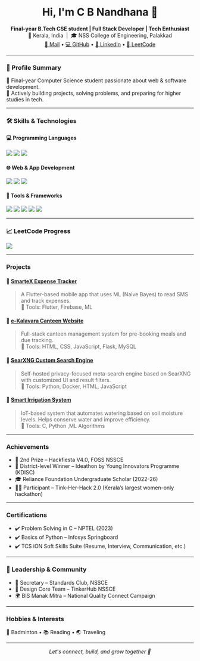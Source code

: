 <h1 align="center">Hi, I'm C B Nandhana 👋</h1>

<p align="center">
  <strong>Final-year B.Tech CSE student | Full Stack Developer | Tech Enthusiast</strong><br>
  📍 Kerala, India &nbsp;|&nbsp; 🎓 NSS College of Engineering, Palakkad<br>
  <a href="mailto:nandhana2004babu@gmail.com">📧 Mail</a> •
  <a href="https://github.com/nandhana04cb">💻 GitHub</a> •
  <a href="https://linkedin.com/in/nandhana-cb">🔗 LinkedIn</a> •
  <a href="https://leetcode.com/nandhana04cb/">🧠 LeetCode</a>
</p>

---

### 🧠 Profile Summary

🌟 Final-year Computer Science student passionate about web & software development.  
🚀 Actively building projects, solving problems, and preparing for higher studies in tech.

---

### 🛠️ Skills & Technologies

#### 💻 Programming Languages  
<p>
  <img src="https://img.shields.io/badge/Python-3670A0?style=for-the-badge&logo=python&logoColor=white"/>
  <img src="https://img.shields.io/badge/Java-ED8B00?style=for-the-badge&logo=java&logoColor=white"/>
  <img src="https://img.shields.io/badge/C-00599C?style=for-the-badge&logo=c&logoColor=white"/>
</p>

#### 🌐 Web & App Development  
<p>
  <img src="https://img.shields.io/badge/HTML-E34F26?style=for-the-badge&logo=html5&logoColor=white"/>
  <img src="https://img.shields.io/badge/CSS-1572B6?style=for-the-badge&logo=css3&logoColor=white"/>
  <img src="https://img.shields.io/badge/Flutter-02569B?style=for-the-badge&logo=flutter&logoColor=white"/>
</p>

#### 🔧 Tools & Frameworks  
<p>
  <img src="https://img.shields.io/badge/MySQL-4479A1?style=for-the-badge&logo=mysql&logoColor=white"/>
  <img src="https://img.shields.io/badge/Firebase-FFCA28?style=for-the-badge&logo=firebase&logoColor=black"/>
  <img src="https://img.shields.io/badge/Git-F05032?style=for-the-badge&logo=git&logoColor=white"/>
  <img src="https://img.shields.io/badge/GitHub-181717?style=for-the-badge&logo=github&logoColor=white"/>
  <img src="https://img.shields.io/badge/Figma-F24E1E?style=for-the-badge&logo=figma&logoColor=white"/>
</p>

---

### 📈 LeetCode Progress  
<p>
  <img src="https://img.shields.io/badge/LeetCode-80%2B%20Questions%20Solved-orange?style=for-the-badge&logo=leetcode&logoColor=white"/>
</p>

---

### Projects

#### 🔹 [SmarteX Expense Tracker](https://github.com/nandhana04cb/SmarteX-Expense-Tracker)
> A Flutter-based mobile app that uses ML (Naive Bayes) to read SMS and track expenses.  
> 🔧 Tools: Flutter, Firebase, ML  

#### 🔹 [e-Kalavara Canteen Website](https://github.com/nandhana04cb/e-kalavara)
> Full-stack canteen management system for pre-booking meals and due tracking.  
> 🔧 Tools: HTML, CSS, JavaScript, Flask, MySQL

#### 🔹 [SearXNG Custom Search Engine](https://github.com/nandhana04cb/searxng)
> Self-hosted privacy-focused meta-search engine based on SearXNG with customized UI and result filters.  
> 🔧 Tools: Python, Docker, HTML, JavaScript  

#### 🔹 [Smart Irrigation System](https://github.com/nandhana04cb/smart-irrigation)
> IoT-based system that automates watering based on soil moisture levels. Helps conserve water and improve efficiency.  
> 🔧 Tools:   C, Python ,ML Algorithms
---

###  Achievements

- 🥈 2nd Prize – Hackfiesta V4.0, FOSS NSSCE  
- 🧠 District-level Winner – Ideathon by Young Innovators Programme (KDISC)  
- 🎓 Reliance Foundation Undergraduate Scholar (2022-26)  
- 👩‍💻 Participant – Tink-Her-Hack 2.0 (Kerala’s largest women-only hackathon)

---

###  Certifications

- ✔️ Problem Solving in C – NPTEL (2023)  
- ✔️ Basics of Python – Infosys Springboard  
- ✔️ TCS iON Soft Skills Suite (Resume, Interview, Communication, etc.)

---

### 👥 Leadership & Community

- 🧭 Secretary – Standards Club, NSSCE  
- 🎨 Design Core Team – TinkerHub NSSCE  
- 🌍 BIS Manak Mitra – National Quality Connect Campaign  

---

### Hobbies & Interests

🏸 Badminton • 📚 Reading • 🌏 Traveling

---

<p align="center">
  <i>Let's connect, build, and grow together 💙</i>
</p>

